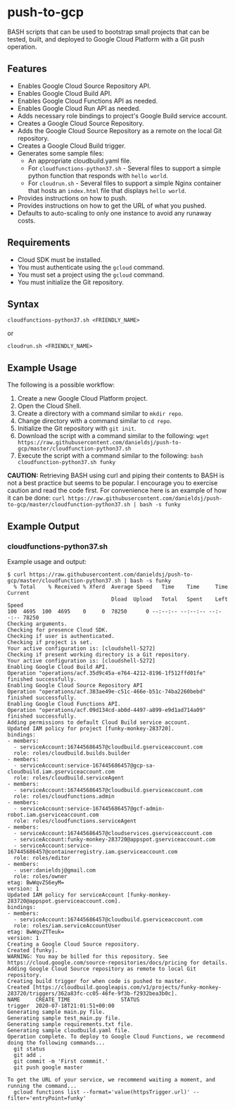 # push-to-gcp
BASH scripts that can be used to bootstrap small projects that can be tested, built, and deployed to Google Cloud Platform with a Git push operation.

## Features
* Enables Google Cloud Source Repository API.
* Enables Google Cloud Build API.
* Enables Google Cloud Functions API as needed.
* Enables Google Cloud Run API as needed.
* Adds necessary role bindings to project's Google Build service account.
* Creates a Google Cloud Source Repository.
* Adds the Google Cloud Source Repository as a remote on the local Git repository.
* Creates a Google Cloud Build trigger.
* Generates some sample files:
  * An appropriate cloudbuild.yaml file.
  * For `cloudfunctions-python37.sh` - Several files to support a simple python function that responds with `hello world`.
  * For `cloudrun.sh` - Several files to support a simple Nginx container that hosts an `index.html` file that displays `hello world`.
* Provides instructions on how to push.
* Provides instructions on how to get the URL of what you pushed.
* Defaults to auto-scaling to only one instance to avoid any runaway costs.

## Requirements
* Cloud SDK must be installed.
* You must authenticate using the `gcloud` command.
* You must set a project using the `gcloud` command.
* You must initialize the Git repository.

## Syntax
```
cloudfunctions-python37.sh <FRIENDLY_NAME>
```
or
```
cloudrun.sh <FRIENDLY_NAME>
```
## Example Usage
The following is a possible workflow:
1. Create a new Google Cloud Platform project.
2. Open the Cloud Shell.
3. Create a directory with a command similar to `mkdir repo`.
4. Change directory with a command similar to `cd repo`.
5. Initialize the Git repository with `git init`.
6. Download the script with a command similar to the following: `wget https://raw.githubusercontent.com/danieldsj/push-to-gcp/master/cloudfunction-python37.sh`
7. Execute the script with a command similar to the following: `bash cloudfunction-python37.sh funky`

**CAUTION:** Retrieving BASH using curl and piping their contents to BASH is not a best practice but seems to be popular. I encourage you to exercise caution and read the code first.  For convenience here is an example of how it can be done: `curl https://raw.githubusercontent.com/danieldsj/push-to-gcp/master/cloudfunction-python37.sh | bash -s funky` 

## Example Output
### cloudfunctions-python37.sh
Example usage and output:
```
$ curl https://raw.githubusercontent.com/danieldsj/push-to-gcp/master/cloudfunction-python37.sh | bash -s funky
  % Total    % Received % Xferd  Average Speed   Time    Time     Time  Current
                                 Dload  Upload   Total   Spent    Left  Speed
100  4695  100  4695    0     0  78250      0 --:--:-- --:--:-- --:--:-- 78250
Checking arguments.
Checking for presence Cloud SDK.
Checking if user is authenticated.
Checking if project is set.
Your active configuration is: [cloudshell-5272]
Checking if present working directory is a Git repository.
Your active configuration is: [cloudshell-5272]
Enabling Google Cloud Build API.
Operation "operations/acf.35d9c45a-e764-4212-8196-1f512ffd01fe" finished successfully.
Enabling Google Cloud Source Repository API
Operation "operations/acf.383ae49e-c51c-466e-b51c-74ba2260bebd" finished successfully.
Enabling Google Cloud Functions API.
Operation "operations/acf.09d134cd-ab0d-4497-a899-e9d1ad714a09" finished successfully.
Adding permissions to default Cloud Build service account.
Updated IAM policy for project [funky-monkey-283720].
bindings:
- members:
  - serviceAccount:167445686457@cloudbuild.gserviceaccount.com
  role: roles/cloudbuild.builds.builder
- members:
  - serviceAccount:service-167445686457@gcp-sa-cloudbuild.iam.gserviceaccount.com
  role: roles/cloudbuild.serviceAgent
- members:
  - serviceAccount:167445686457@cloudbuild.gserviceaccount.com
  role: roles/cloudfunctions.admin
- members:
  - serviceAccount:service-167445686457@gcf-admin-robot.iam.gserviceaccount.com
  role: roles/cloudfunctions.serviceAgent
- members:
  - serviceAccount:167445686457@cloudservices.gserviceaccount.com
  - serviceAccount:funky-monkey-283720@appspot.gserviceaccount.com
  - serviceAccount:service-167445686457@containerregistry.iam.gserviceaccount.com
  role: roles/editor
- members:
  - user:danieldsj@gmail.com
  role: roles/owner
etag: BwWqvZS6eyM=
version: 1
Updated IAM policy for serviceAccount [funky-monkey-283720@appspot.gserviceaccount.com].
bindings:
- members:
  - serviceAccount:167445686457@cloudbuild.gserviceaccount.com
  role: roles/iam.serviceAccountUser
etag: BwWqvZTTeuk=
version: 1
Creating a Google Cloud Source repository.
Created [funky].
WARNING: You may be billed for this repository. See https://cloud.google.com/source-repositories/docs/pricing for details.
Adding Google Cloud Source repository as remote to local Git repository.
Creating build trigger for when code is pushed to master.
Created [https://cloudbuild.googleapis.com/v1/projects/funky-monkey-283720/triggers/362a83fc-cc05-46fe-9f3b-f2932bea3b0c].
NAME     CREATE_TIME                STATUS
trigger  2020-07-18T21:01:51+00:00
Generating sample main.py file.
Generating sample test_main.py file.
Generating sample requirements.txt file.
Generating sample cloudbuild.yaml file.
Operation complete. To deploy to Google Cloud Functions, we recommend doing the following commands...
  git status
  git add .
  git commit -m 'First commmit.'
  git push google master

To get the URL of your service, we recommend waiting a moment, and running the command...
  gcloud functions list --format='value(httpsTrigger.url)' --filter='entryPoint=funky'
```
